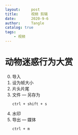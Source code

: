 ```yaml
---
layout:     post
title:      视频 剪辑
date:       2020-9-6
author:     Tangle
catalog: true
tags:
    - 视频
---
```


# 动物迷惑行为大赏

0. 导入
0. 设为帧大小
0. 片头片尾
0. 文件 — 另存为
    ```
    ctrl + shift + s
    ```
0. 水印
0. 导出 — 媒体
    ```
    ctrl + m
    ```
